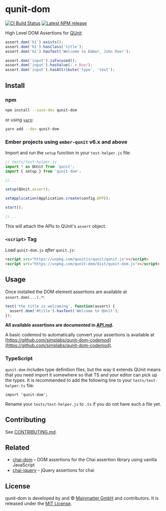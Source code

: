 qunit-dom
==============================================================================

[![CI Build Status](https://github.com/simplabs/qunit-dom/actions/workflows/ci.yml/badge.svg)](https://github.com/simplabs/qunit-dom/actions/workflows/ci.yml)
[![Latest NPM release][npm-badge]][npm-badge-url]

[npm-badge]: https://img.shields.io/npm/v/qunit-dom.svg
[npm-badge-url]: https://www.npmjs.com/package/qunit-dom
[travis-badge]: https://img.shields.io/travis/simplabs/qunit-dom/master.svg
[travis-badge-url]: https://travis-ci.org/simplabs/qunit-dom

High Level DOM Assertions for [QUnit](https://qunitjs.com/)

```js
assert.dom('h1').exists();
assert.dom('h1').hasClass('title');
assert.dom('h1').hasText('Welcome to Ember, John Doe!');

assert.dom('input').isFocused();
assert.dom('input').hasValue(/.+ Doe/);
assert.dom('input').hasAttribute('type', 'text');
```


Install
------------------------------------------------------------------------------

### npm

```bash
npm install --save-dev qunit-dom
```

or using [`yarn`](https://yarnpkg.com/):

```bash
yarn add --dev qunit-dom
```

### Ember projects using `ember-qunit` v6.x and above

Import and run the `setup` function in your `test-helper.js` file:

```js
// tests/test-helper.js
import * as QUnit from 'qunit';
import { setup } from 'qunit-dom';

//...

setup(QUnit.assert);

setApplication(Application.create(config.APP));

start();

//...
```

This will attach the APIs to QUnit's `assert` object.

### `<script>` Tag

Load `qunit-dom.js` *after* `qunit.js`:

```html
<script src="https://unpkg.com/qunitjs/qunit/qunit.js"></script>
<script src="https://unpkg.com/qunit-dom/dist/qunit-dom.js"></script>
```


Usage
------------------------------------------------------------------------------

Once installed the DOM element assertions are available at `assert.dom(...).*`:

```js
test('the title is welcoming', function(assert) {
  assert.dom('#title').hasText('Welcome to QUnit');
});
```

**All available assertions are documented in [API.md](API.md).**

A basic codemod to automatically convert your assertions is available at
[https://github.com/simplabs/qunit-dom-codemod](https://github.com/simplabs/qunit-dom-codemod).


### TypeScript

`qunit-dom` includes type definition files, but the way it extends QUnit means
that you need import it somewhere so that TS and your editor can pick up the
types. It is recommended to add the following line to your
`tests/test-helper.ts` file:

```
import 'qunit-dom';
```

Rename your `tests/test-helper.js` to `.ts` if you do not have such a
file yet.

Contributing
------------------------------------------------------------------------------

See [CONTRIBUTING.md](CONTRIBUTING.md).

Related
------------------------------------------------------------------------------

- [chai-dom](https://github.com/nathanboktae/chai-dom) – DOM assertions for
  the Chai assertion library using vanilla JavaScript
- [chai-jquery](https://github.com/chaijs/chai-jquery) – jQuery assertions
  for chai


License
------------------------------------------------------------------------------

qunit-dom is developed by and &copy;
[Mainmatter GmbH](http://mainmatter.com) and contributors. It is released under the
[MIT License](https://github.com/simplabs/qunit-dom/blob/master/LICENSE.md).
